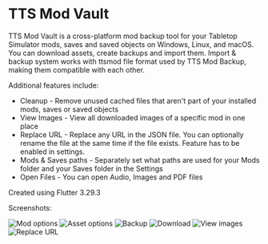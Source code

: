 # TTS Mod Vault

TTS Mod Vault is a cross-platform mod backup tool for your Tabletop Simulator mods, saves and saved objects on Windows, Linux, and macOS. 
You can download assets, create backups and import them. Import & backup system works with ttsmod file format used by TTS Mod Backup, making them compatible with each other.

Additional features include:
- Cleanup - Remove unused cached files that aren't part of your installed mods, saves or saved objects
- View Images - View all downloaded images of a specific mod in one place
- Replace URL - Replace any URL in the JSON file. You can optionally rename the file at the same time if the file exists. Feature has to be enabled in settings.
- Mods & Saves paths - Separately set what paths are used for your Mods folder and your Saves folder in the Settings
- Open Files - You can open Audio, Images and PDF files

Created using Flutter 3.29.3

Screenshots: 

![Mod options](https://i.imgur.com/gT7L21Y.jpeg)
![Asset options](https://i.imgur.com/DltmEZS.jpeg)
![Backup](https://i.imgur.com/qB21z90.jpeg)
![Download](https://i.imgur.com/f6zGO3j.jpeg)
![View images](https://i.imgur.com/JoUQd4K.jpeg)
![Replace URL](https://i.imgur.com/Wbd33S1.jpeg)
